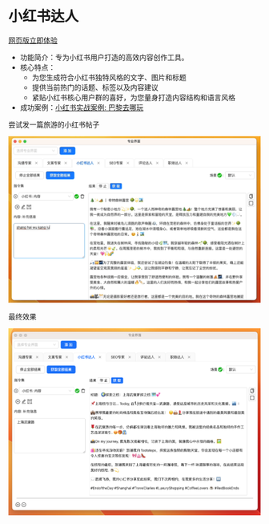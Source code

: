 # 小红书达人

[网页版立即体验](https://www.app.gptaiflow.com/login)

- 功能简介：专为小红书用户打造的高效内容创作工具。
- 核心特点：
  - 为您生成符合小红书独特风格的文字、图片和标题
  - 提供当前热门的话题、标签以及内容建议
  - 紧贴小红书核心用户群的喜好，为您量身打造内容结构和语言风格
- 成功案例：[小红书实战案例: 巴黎去哪玩](./5-user-testimonial.md#小红书达人)

尝试发一篇旅游的小红书帖子

![](./img/2-xiaoHongShu/2023-08-23-img-2-2-gif-专业模式使用.gif)

最终效果

![](./img/2-xiaoHongShu/2023-08-23-img-2-proMode-demo-xiaohognshu.png)
